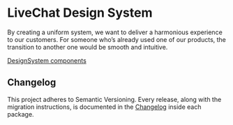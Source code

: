 # LiveChat Design System

By creating a uniform system, we want to deliver a harmonious experience to our customers.
For someone who’s already used one of our products, the transition to another one would be smooth and intuitive.

[DesignSystem components](packages/design-system/CHANGELOG.md)

## Changelog

This project adheres to Semantic Versioning.
Every release, along with the migration instructions, is documented in the [Changelog](CHANGELOG.md) inside each package.
